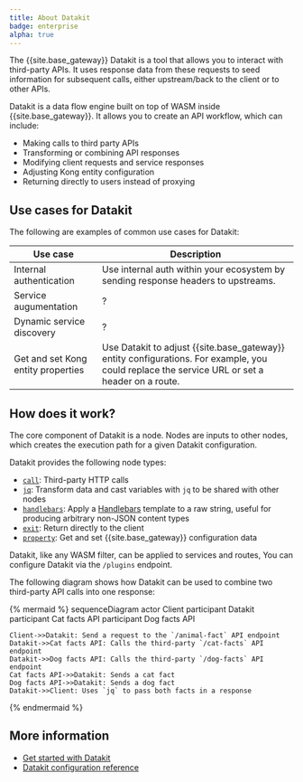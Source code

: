 ```yaml
---
title: About Datakit
badge: enterprise
alpha: true
---
```


The {{site.base_gateway}} Datakit is a tool that allows you to interact with third-party APIs. 
It uses response data from these requests to seed information for subsequent calls, either upstream/back to the client or to other APIs. 

Datakit is a data flow engine built on top of WASM inside {{site.base_gateway}}. 
It allows you to create an API workflow, which can include:
* Making calls to third party APIs
* Transforming or combining API responses
* Modifying client requests and service responses
* Adjusting Kong entity configuration
* Returning directly to users instead of proxying

## Use cases for Datakit

The following are examples of common use cases for Datakit:

Use case | Description
---------|------------
Internal authentication | Use internal auth within your ecosystem by sending response headers to upstreams.
Service augumentation | ?
Dynamic service discovery | ?
Get and set Kong entity properties | Use Datakit to adjust {{site.base_gateway}} entity configurations. For example, you could replace the service URL or set a header on a route.

## How does it work?

The core component of Datakit is a node. Nodes are inputs to other nodes, which creates the execution path for a given Datakit configuration. 

Datakit provides the following node types:
* [`call`](/gateway/{{page.release}}/kong-enterprise/datakit/configuration/#call-node-type): Third-party HTTP calls
* [`jq`](/gateway/{{page.release}}/kong-enterprise/datakit/configuration/#jq-node-type): Transform data and cast variables with `jq` to be shared with other nodes
* [`handlebars`](/gateway/{{page.release}}/kong-enterprise/datakit/configuration/#handlebars-node-type): Apply a [Handlebars](https://docs.rs/handlebars/latest/handlebars/) template to a raw string, useful for producing arbitrary non-JSON content types
* [`exit`](/gateway/{{page.release}}/kong-enterprise/datakit/configuration/#exit-node-type): Return directly to the client
* [`property`](/gateway/{{page.release}}/kong-enterprise/datakit/configuration/#property-node-type): Get and set {{site.base_gateway}} configuration data

Datakit, like any WASM filter, can be applied to services and routes,
You can configure Datakit via the `/plugins` endpoint.

The following diagram shows how Datakit can be used to combine two third-party API calls into one response:

{% mermaid %}
sequenceDiagram
    actor Client
    participant Datakit
    participant Cat facts API
    participant Dog facts API

    Client->>Datakit: Send a request to the `/animal-fact` API endpoint
    Datakit->>Cat facts API: Calls the third-party `/cat-facts` API endpoint
    Datakit->>Dog facts API: Calls the third-party `/dog-facts` API endpoint
    Cat facts API->>Datakit: Sends a cat fact
    Dog facts API->>Datakit: Sends a dog fact
    Datakit->>Client: Uses `jq` to pass both facts in a response
{% endmermaid %}

## More information

* [Get started with Datakit](/gateway/{{page.release}}/kong-enterprise/datakit/get-started/)
* [Datakit configuration reference](/gateway/{{page.release}}/kong-enterprise/datakit/configuration/)